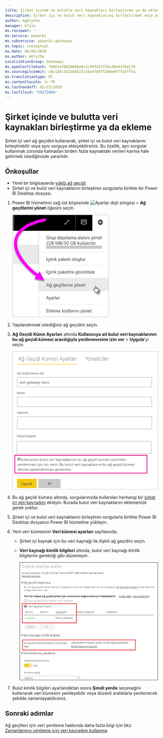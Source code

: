 ```yaml
---
title: Şirket içinde ve bulutta veri kaynakları birleştirme ya da ekleme
description: Şirket içi ve bulut veri kaynaklarını birleştirmek veya aynı sorguya eklemek için şirket içi veri ağ geçidini kullanın.
author: mgblythe
manager: kfile
ms.reviewer: ''
ms.service: powerbi
ms.subservice: powerbi-gateways
ms.topic: conceptual
ms.date: 06/06/2018
ms.author: mblythe
LocalizationGroup: Gateways
ms.openlocfilehash: 7b863af882604be8c2c59fd21f26cd8441f9e170
ms.sourcegitcommit: c8c126c1b2ab4527a16a4fb8f5208e0f7fa5ff5a
ms.translationtype: HT
ms.contentlocale: tr-TR
ms.lasthandoff: 01/15/2019
ms.locfileid: "54272666"
---
```

# <a name="merge-or-append-on-premises-and-cloud-data-sources"></a>Şirket içinde ve bulutta veri kaynakları birleştirme ya da ekleme

Şirket içi veri ağ geçidini kullanarak, şirket içi ve bulut veri kaynaklarını birleştirebilir veya aynı sorguya ekleyebilirsiniz. Bu özellik, ayrı sorgular kullanmak zorunda kalmadan birden fazla kaynaktaki verileri karma hale getirmek istediğinizde yararlıdır.

## <a name="prerequisites"></a>Önkoşullar

- Yerel bir bilgisayarda [yüklü ağ geçidi](service-gateway-install.md).
- Şirket içi ve bulut veri kaynaklarını birleştiren sorgularla birlikte bir Power BI Desktop dosyası.

1. Power BI hizmetinin sağ üst köşesinde ![Ayarlar dişli simgesi](media/service-gateway-mashup-on-premises-cloud/icon-gear.png) > **Ağ geçitlerini yönet** öğesini seçin.

    ![Ağ geçitlerini yönet](media/service-gateway-mashup-on-premises-cloud/manage-gateways.png)

2. Yapılandırmak istediğiniz ağ geçidini seçin.

3. **Ağ Geçidi Küme Ayarları** altında **Kullanıcıya ait bulut veri kaynaklarının bu ağ geçidi kümesi aracılığıyla yenilenmesine izin ver** > **Uygula**’yı seçin.

    ![Bu ağ geçidi kümesi aracılığıyla yenile](media/service-gateway-mashup-on-premises-cloud/refresh-gateway-cluster.png)

4. Bu ağ geçidi kümesi altında, sorgularınızda kullanılan herhangi bir [şirket içi veri kaynağını](service-gateway-enterprise-manage-scheduled-refresh.md#add-a-data-source) ekleyin. Burada bulut veri kaynaklarını eklemenize gerek yoktur.

5. Şirket içi ve bulut veri kaynaklarını birleştiren sorgularla birlikte Power BI Desktop dosyanızı Power BI hizmetine yükleyin.

6. Yeni veri kümesinin **Veri kümesi ayarları** sayfasında:

   - Şirket içi kaynak için bu veri kaynağı ile ilişkili ağ geçidini seçin.

   - **Veri kaynağı kimlik bilgileri** altında, bulut veri kaynağı kimlik bilgilerini gerektiği gibi düzenleyin.

     ![Veri kümesi ayarları](media/service-gateway-mashup-on-premises-cloud/dataset-settings.png)

7. Bulut kimlik bilgileri ayarlandıktan sonra **Şimdi yenile** seçeneğini kullanarak veri kümesini yenileyebilir veya düzenli aralıklarla yenilenecek şekilde zamanlayabilirsiniz.


## <a name="next-steps"></a>Sonraki adımlar

Ağ geçitleri için veri yenileme hakkında daha fazla bilgi için bkz. [Zamanlanmış yenileme için veri kaynağını kullanma](service-gateway-enterprise-manage-scheduled-refresh.md#using-the-data-source-for-scheduled-refresh).